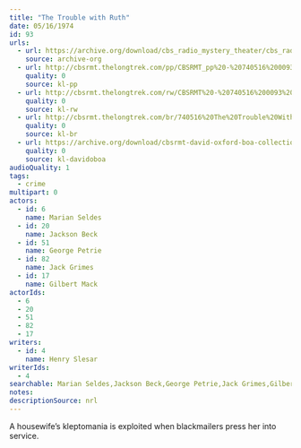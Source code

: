 ```yaml
---
title: "The Trouble with Ruth"
date: 05/16/1974
id: 93
urls: 
  - url: https://archive.org/download/cbs_radio_mystery_theater/cbs_radio_mystery_theater-0051-0100.zip/cbs_radio_mystery_theater-0051-0100%2Fcbsrmt_0093_the_trouble_with_ruth.mp3
    source: archive-org
  - url: http://cbsrmt.thelongtrek.com/pp/CBSRMT_pp%20-%20740516%200093%20The%20Trouble%20with%20Ruth.mp3
    quality: 0
    source: kl-pp
  - url: http://cbsrmt.thelongtrek.com/rw/CBSRMT%20-%20740516%200093%20128-44%20The%20Trouble%20With%20Ruth_rw.mp3
    quality: 0
    source: kl-rw
  - url: http://cbsrmt.thelongtrek.com/br/740516%20The%20Trouble%20With%20Ruth%20-%20WOR.mp3
    quality: 0
    source: kl-br
  - url: https://archive.org/download/cbsrmt-david-oxford-boa-collection/CBSRMT-740516-0093-The-Trouble-with-Ruth-(128-44)_WBBM_RB-{BoA}.mp3
    quality: 0
    source: kl-davidoboa
audioQuality: 1
tags: 
  - crime
multipart: 0
actors:  
  - id: 6
    name: Marian Seldes  
  - id: 20
    name: Jackson Beck  
  - id: 51
    name: George Petrie  
  - id: 82
    name: Jack Grimes  
  - id: 17
    name: Gilbert Mack
actorIds:  
  - 6  
  - 20  
  - 51  
  - 82  
  - 17
writers:  
  - id: 4
    name: Henry Slesar
writerIds:  
  - 4
searchable: Marian Seldes,Jackson Beck,George Petrie,Jack Grimes,Gilbert Mack Henry Slesar
notes: 
descriptionSource: nrl
---
```

A housewife’s kleptomania is exploited when blackmailers press her into service.